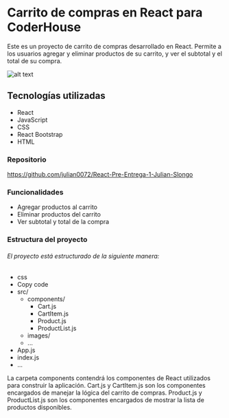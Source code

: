 # Carrito de compras en React para CoderHouse

Este es un proyecto de carrito de compras desarrollado en React. Permite a los usuarios agregar y eliminar productos de su carrito, y ver el subtotal y el total de su compra.

![alt text](https://encrypted-tbn0.gstatic.com/images?q=tbn:ANd9GcQc2Y2gmQB5zuaBd1AfN_AyEgoTgxPF65i7GwlvrbnnP_RUlubieG19WFnonCtS4ZfAox4&usqp=CAU)

## Tecnologías utilizadas

- React
- JavaScript
- CSS
- React Bootstrap
- HTML

### Repositorio

https://github.com/julian0072/React-Pre-Entrega-1-Julian-Slongo

### Funcionalidades

- Agregar productos al carrito
- Eliminar productos del carrito
- Ver subtotal y total de la compra

### Estructura del proyecto

###### El proyecto está estructurado de la siguiente manera:

- css
- Copy code
- src/
  - components/
    - Cart.js
    - CartItem.js
    - Product.js
    - ProductList.js
  - images/
  - ...
- App.js
- index.js
- ...

La carpeta components contendrá los componentes de React utilizados para construir la aplicación. Cart.js y CartItem.js son los componentes encargados de manejar la lógica del carrito de compras. Product.js y ProductList.js son los componentes encargados de mostrar la lista de productos disponibles.
